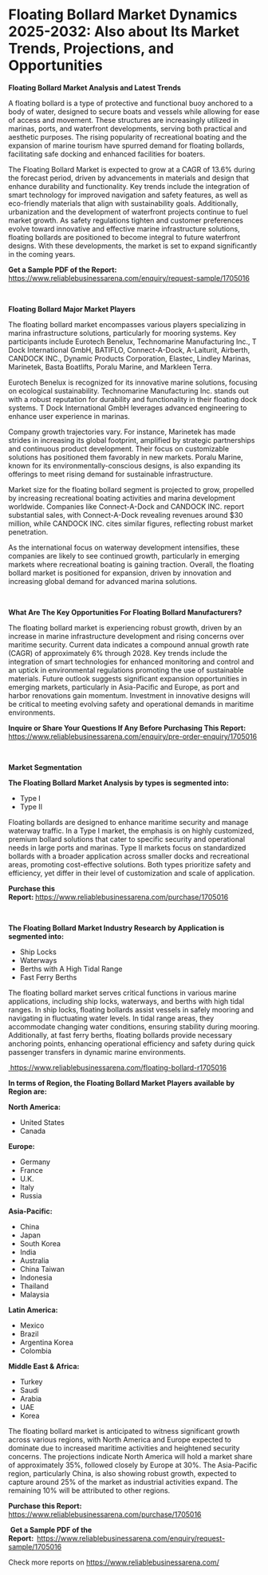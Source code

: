 <p><h1>Floating Bollard Market Dynamics 2025-2032: Also about Its Market Trends, Projections, and Opportunities</h1></p><p><strong>Floating Bollard Market Analysis and Latest Trends</strong></p>
<p><p>A floating bollard is a type of protective and functional buoy anchored to a body of water, designed to secure boats and vessels while allowing for ease of access and movement. These structures are increasingly utilized in marinas, ports, and waterfront developments, serving both practical and aesthetic purposes. The rising popularity of recreational boating and the expansion of marine tourism have spurred demand for floating bollards, facilitating safe docking and enhanced facilities for boaters.</p><p>The Floating Bollard Market is expected to grow at a CAGR of 13.6% during the forecast period, driven by advancements in materials and design that enhance durability and functionality. Key trends include the integration of smart technology for improved navigation and safety features, as well as eco-friendly materials that align with sustainability goals. Additionally, urbanization and the development of waterfront projects continue to fuel market growth. As safety regulations tighten and customer preferences evolve toward innovative and effective marine infrastructure solutions, floating bollards are positioned to become integral to future waterfront designs. With these developments, the market is set to expand significantly in the coming years.</p></p>
<p><strong>Get a Sample PDF of the Report:&nbsp;</strong> <a href="https://www.reliablebusinessarena.com/enquiry/request-sample/1705016?utm_campaign=2452&utm_medium=2&utm_source=Github&utm_content=ia&utm_term=27032025&utm_id=floating-bollard">https://www.reliablebusinessarena.com/enquiry/request-sample/1705016</a></p>
<p>&nbsp;</p>
<p><strong>Floating Bollard Major Market Players</strong></p>
<p><p>The floating bollard market encompasses various players specializing in marina infrastructure solutions, particularly for mooring systems. Key participants include Eurotech Benelux, Technomarine Manufacturing Inc., T Dock International GmbH, BATIFLO, Connect-A-Dock, A-Laiturit, Airberth, CANDOCK INC., Dynamic Products Corporation, Elastec, Lindley Marinas, Marinetek, Basta Boatlifts, Poralu Marine, and Markleen Terra.</p><p>Eurotech Benelux is recognized for its innovative marine solutions, focusing on ecological sustainability. Technomarine Manufacturing Inc. stands out with a robust reputation for durability and functionality in their floating dock systems. T Dock International GmbH leverages advanced engineering to enhance user experience in marinas.</p><p>Company growth trajectories vary. For instance, Marinetek has made strides in increasing its global footprint, amplified by strategic partnerships and continuous product development. Their focus on customizable solutions has positioned them favorably in new markets. Poralu Marine, known for its environmentally-conscious designs, is also expanding its offerings to meet rising demand for sustainable infrastructure.</p><p>Market size for the floating bollard segment is projected to grow, propelled by increasing recreational boating activities and marina development worldwide. Companies like Connect-A-Dock and CANDOCK INC. report substantial sales, with Connect-A-Dock revealing revenues around $30 million, while CANDOCK INC. cites similar figures, reflecting robust market penetration.</p><p>As the international focus on waterway development intensifies, these companies are likely to see continued growth, particularly in emerging markets where recreational boating is gaining traction. Overall, the floating bollard market is positioned for expansion, driven by innovation and increasing global demand for advanced marina solutions.</p></p>
<p>&nbsp;</p>
<p><strong>What Are The Key Opportunities For Floating Bollard Manufacturers?</strong></p>
<p><p>The floating bollard market is experiencing robust growth, driven by an increase in marine infrastructure development and rising concerns over maritime security. Current data indicates a compound annual growth rate (CAGR) of approximately 6% through 2028. Key trends include the integration of smart technologies for enhanced monitoring and control and an uptick in environmental regulations promoting the use of sustainable materials. Future outlook suggests significant expansion opportunities in emerging markets, particularly in Asia-Pacific and Europe, as port and harbor renovations gain momentum. Investment in innovative designs will be critical to meeting evolving safety and operational demands in maritime environments.</p></p>
<p><strong>Inquire or Share Your Questions If Any Before Purchasing This Report:</strong> <a href="https://www.reliablebusinessarena.com/enquiry/pre-order-enquiry/1705016?utm_campaign=2452&utm_medium=2&utm_source=Github&utm_content=ia&utm_term=27032025&utm_id=floating-bollard">https://www.reliablebusinessarena.com/enquiry/pre-order-enquiry/1705016</a></p>
<p>&nbsp;</p>
<p><strong>Market Segmentation</strong></p>
<p><strong>The Floating Bollard Market Analysis by types is segmented into:</strong></p>
<p><ul><li>Type I</li><li>Type II</li></ul></p>
<p><p>Floating bollards are designed to enhance maritime security and manage waterway traffic. In a Type I market, the emphasis is on highly customized, premium bollard solutions that cater to specific security and operational needs in large ports and marinas. Type II markets focus on standardized bollards with a broader application across smaller docks and recreational areas, promoting cost-effective solutions. Both types prioritize safety and efficiency, yet differ in their level of customization and scale of application.</p></p>
<p><strong>Purchase this Report:&nbsp;</strong><a href="https://www.reliablebusinessarena.com/purchase/1705016?utm_campaign=2452&utm_medium=2&utm_source=Github&utm_content=ia&utm_term=27032025&utm_id=floating-bollard">https://www.reliablebusinessarena.com/purchase/1705016</a></p>
<p>&nbsp;</p>
<p><strong>The Floating Bollard Market Industry Research by Application is segmented into:</strong></p>
<p><ul><li>Ship Locks</li><li>Waterways</li><li>Berths with A High Tidal Range</li><li>Fast Ferry Berths</li></ul></p>
<p><p>The floating bollard market serves critical functions in various marine applications, including ship locks, waterways, and berths with high tidal ranges. In ship locks, floating bollards assist vessels in safely mooring and navigating in fluctuating water levels. In tidal range areas, they accommodate changing water conditions, ensuring stability during mooring. Additionally, at fast ferry berths, floating bollards provide necessary anchoring points, enhancing operational efficiency and safety during quick passenger transfers in dynamic marine environments.</p></p>
<p><a href="https://www.reliablebusinessarena.com/floating-bollard-r1705016?utm_campaign=2452&utm_medium=2&utm_source=Github&utm_content=ia&utm_term=27032025&utm_id=floating-bollard">&nbsp;https://www.reliablebusinessarena.com/floating-bollard-r1705016</a></p>
<p><strong>In terms of Region, the Floating Bollard Market Players available by Region are:</strong></p>
<p>
    <p> <strong> North America: </strong>
        <ul>
            <li>United States</li>
            <li>Canada</li>
        </ul>
        </p> 
    <p> <strong> Europe: </strong>
        <ul>
            <li>Germany</li>
            <li>France</li>
            <li>U.K.</li>
            <li>Italy</li>
            <li>Russia</li>
        </ul>
        </p> 
    <p> <strong> Asia-Pacific: </strong>
        <ul>
            <li>China</li>
            <li>Japan</li>
            <li>South Korea</li>
            <li>India</li>
            <li>Australia</li>
            <li>China Taiwan</li>
            <li>Indonesia</li>
            <li>Thailand</li>
            <li>Malaysia</li>
        </ul>
        </p> 
    <p> <strong> Latin America: </strong>
        <ul>
            <li>Mexico</li>
            <li>Brazil</li>
            <li>Argentina Korea</li>
            <li>Colombia</li>
        </ul>
        </p> 
    <p> <strong> Middle East & Africa: </strong>
        <ul>
            <li>Turkey</li>
            <li>Saudi</li>
            <li>Arabia</li>
            <li>UAE</li>
            <li>Korea</li>
        </ul>
    </p>
    </p>
<p><p>The floating bollard market is anticipated to witness significant growth across various regions, with North America and Europe expected to dominate due to increased maritime activities and heightened security concerns. The projections indicate North America will hold a market share of approximately 35%, followed closely by Europe at 30%. The Asia-Pacific region, particularly China, is also showing robust growth, expected to capture around 25% of the market as industrial activities expand. The remaining 10% will be attributed to other regions.</p></p>
<p><strong>Purchase this Report: </strong><a href="https://www.reliablebusinessarena.com/purchase/1705016?utm_campaign=2452&utm_medium=2&utm_source=Github&utm_content=ia&utm_term=27032025&utm_id=floating-bollard">https://www.reliablebusinessarena.com/purchase/1705016</a></p>
<p>&nbsp;<strong>Get a Sample PDF of the Report:&nbsp;&nbsp;</strong><a href="https://www.reliablebusinessarena.com/enquiry/request-sample/1705016?utm_campaign=2452&utm_medium=2&utm_source=Github&utm_content=ia&utm_term=27032025&utm_id=floating-bollard">https://www.reliablebusinessarena.com/enquiry/request-sample/1705016</a></p>
<p><strong></strong></p>
<p>Check more reports on <a href="https://www.reliablebusinessarena.com/?utm_campaign=2452&utm_medium=2&utm_source=Github&utm_content=ia&utm_term=27032025&utm_id=floating-bollard">https://www.reliablebusinessarena.com/</a></p>